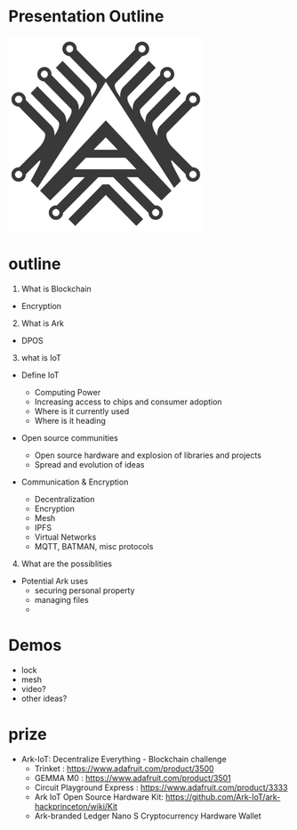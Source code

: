 # Presentation Outline

<img src="https://github.com/sleepdefic1t/ark-hackprinceton-presentation/blob/master/img/ark-iot-logo-512.png" width="350">  




# outline

1. What is Blockchain
- Encryption


2. What is Ark
- DPOS


3. what is IoT
- Define IoT
  - Computing Power
  - Increasing access to chips and consumer adoption
  - Where is it currently used
  - Where is it heading

- Open source communities
  - Open source hardware and explosion of libraries and projects
  - Spread and evolution of ideas 

- Communication & Encryption
  - Decentralization
  - Encryption
  - Mesh
  - IPFS
  - Virtual Networks
  - MQTT, BATMAN, misc protocols


4. What are the possiblities

- Potential Ark uses
  - securing personal property
  - managing files
  - 

# Demos

- lock
- mesh
- video?
- other ideas?



# prize

- Ark-IoT: Decentralize Everything - Blockchain challenge
  - Trinket : https://www.adafruit.com/product/3500
  - GEMMA M0 : https://www.adafruit.com/product/3501
  - Circuit Playground Express : https://www.adafruit.com/product/3333
  - Ark IoT Open Source Hardware Kit: https://github.com/Ark-IoT/ark-hackprinceton/wiki/Kit
  - Ark-branded Ledger Nano S Cryptocurrency Hardware Wallet
